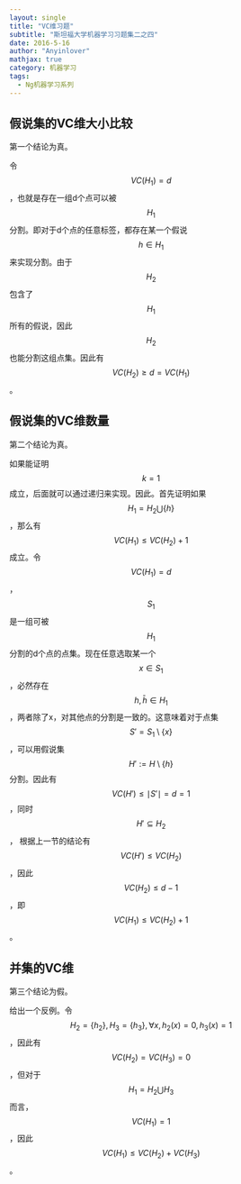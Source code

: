 ```yaml
---
layout: single
title: "VC维习题"
subtitle: "斯坦福大学机器学习习题集二之四"
date: 2016-5-16
author: "Anyinlover"
mathjax: true
category: 机器学习
tags:
  - Ng机器学习系列
---
```


## 假说集的VC维大小比较

第一个结论为真。

令$$VC(H_1)=d$$，也就是存在一组d个点可以被$$H_1$$分割。即对于d个点的任意标签，都存在某一个假说$$h \in H_1$$来实现分割。由于$$H_2$$包含了$$H_1$$所有的假说，因此$$H_2$$也能分割这组点集。因此有$$VC(H_2) \geq d = VC(H_1)$$。

## 假说集的VC维数量

第二个结论为真。

如果能证明$$k=1$$成立，后面就可以通过递归来实现。因此。首先证明如果$$H_1 = H_2 \bigcup \{ h \}$$，那么有$$VC(H_1) \leq VC(H_2) + 1$$成立。令$$VC(H_1)=d$$，$$S_1$$是一组可被$$H_1$$分割的d个点的点集。现在任意选取某一个$$x \in S_1$$，必然存在$$h, \bar{h} \in H_1$$，两者除了x，对其他点的分割是一致的。这意味着对于点集$$S'=S_1 \setminus \{ x \}$$，可以用假说集$$H' := H \setminus \{ h \}$$ 分割。因此有$$VC(H') \leq \mid S' \mid = d=1$$，同时$$H' \subseteq H_2$$， 根据上一节的结论有$$VC(H') \leq VC(H_2)$$，因此$$VC(H_2) \leq d-1$$，即$$VC(H_1) \leq VC(H_2)+1$$。

## 并集的VC维

第三个结论为假。

给出一个反例。令$$H_2=\{ h_2 \}, H_3 = \{ h_3 \}, \forall x, h_2(x)=0, h_3(x)=1$$，因此有$$VC(H_2)=VC(H_3)=0$$，但对于$$H_1 = H_2 \bigcup H_3$$ 而言，$$VC(H_1)=1$$，因此$$VC(H_1) \leq VC(H_2) + VC(H_3)$$。
